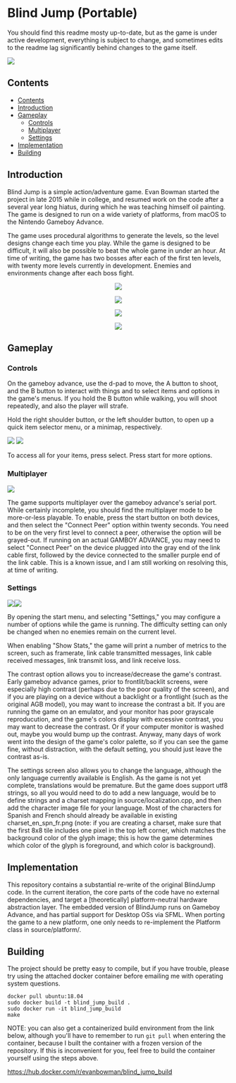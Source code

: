 # Blind Jump (Portable)

You should find this readme mosty up-to-date, but as the game is under active development, everything is subject to change, and sometimes edits to the readme lag significantly behind changes to the game itself.

<img src="imgs_for_readme/header.gif"/>

## Contents
<!--ts-->
   * [Contents](#contents)
   * [Introduction](#introduction)
   * [Gameplay](#gameplay)
      * [Controls](#controls)
      * [Multiplayer](#multiplayer)
      * [Settings](#settings)
   * [Implementation](#implementation)
   * [Building](#building)
<!--te-->

## Introduction

Blind Jump is a simple action/adventure game. Evan Bowman started the project in late 2015 while in college, and resumed work on the code after a several year long hiatus, during which he was teaching himself oil painting. The game is designed to run on a wide variety of platforms, from macOS to the Nintendo Gameboy Advance.

The game uses procedural algorithms to generate the levels, so the level designs change each time you play. While the game is designed to be difficult, it will also be possible to beat the whole game in under an hour. At time of writing, the game has two bosses after each of the first ten levels, with twenty more levels currently in development. Enemies and environments change after each boss fight.

<p align="center">
  <img src="imgs_for_readme/s1.png"/>
</p>

<p align="center">
  <img src="imgs_for_readme/s2.png"/>
</p>

<p align="center">
  <img src="imgs_for_readme/s3.png"/>
</p>

<p align="center">
  <img src="imgs_for_readme/s4.png"/>
</p>

## Gameplay

### Controls

On the gameboy advance, use the d-pad to move, the A button to shoot, and the B button to interact with things and to select items and options in the game's menus. If you hold the B button while walking, you will shoot repeatedly, and also the player will strafe. 

Hold the right shoulder button, or the left shoulder button, to open up a quick item selector menu, or a minimap, respectively. 

<img src="imgs_for_readme/item_quick_select.gif"/>
<img src="imgs_for_readme/quick_map.gif"/>

To access all for your items, press select. Press start for more options.

### Multiplayer

<img src="imgs_for_readme/multiplayer_connect.gif"/>

The game supports multiplayer over the gameboy advance's serial port. While certainly incomplete, you should find the multiplayer mode to be more-or-less playable.
To enable, press the start button on both devices, and then select the "Connect Peer" option within twenty seconds. You need to be on the very first level to connect a peer, otherwise the option will be grayed-out. If running on an actual GAMBOY ADVANCE, you may need to select "Connect Peer" on the device plugged into the gray end of the link cable first, followed by the device connected to the smaller purple end of the link cable. This is a known issue, and I am still working on resolving this, at time of writing.

### Settings

<img src="imgs_for_readme/settings1.png"/><img src="imgs_for_readme/settings2.png"/>

By opening the start menu, and selecting "Settings," you may configure a number of options while the game is running. The difficulty setting can only be changed when no enemies remain on the current level.

When enabling "Show Stats," the game will print a number of metrics to the screen, such as framerate, link cable transmitted messages, link cable received messages, link transmit loss, and link receive loss.

The contrast option allows you to increase/decrease the game's contrast. Early gameboy advance games, prior to frontlit/backlit screens, were especially high contrast (perhaps due to the poor quality of the screen), and if you are playing on a device without a backlight or a frontlight (such as the original AGB model), you may want to increase the contrast a bit. If you are running the game on an emulator, and your monitor has poor grayscale reproducution, and the game's colors display with excessive contrast, you may want to decrease the contrast. Or if your computer monitor is washed out, maybe you would bump up the contrast. Anyway, many days of work went into the design of the game's color palette, so if you can see the game fine, without distraction, with the default setting, you should just leave the contrast as-is.

The settings screen also allows you to change the language, although the only language currently available is English. As the game is not yet complete, translations would be premature. But the game does support utf8 strings, so all you would need to do to add a new language, would be to define strings and a charset mapping in source/localization.cpp, and then add the character image file for your language. Most of the characters for Spanish and French should already be available in existing charset_en_spn_fr.png (note: if you are creating a charset, make sure that the first 8x8 tile includes one pixel in the top left corner, which matches the background color of the glyph image; this is how the game determines which color of the glyph is foreground, and which color is background).

## Implementation

This repository contains a substantial re-write of the original BlindJump code. In the current iteration, the core parts of the code have no external dependencies, and target a [theoretically] platform-neutral hardware abstraction layer. The embedded version of BlindJump runs on Gameboy Advance, and has partial support for Desktop OSs via SFML. When porting the game to a new platform, one only needs to re-implement the Platform class in source/platform/.

## Building

The project should be pretty easy to compile, but if you have trouble, please try using the attached docker container before emailing me with operating system questions.
```
docker pull ubuntu:18.04
sudo docker build -t blind_jump_build .
sudo docker run -it blind_jump_build
make
```

NOTE: you can also get a containerized build environment from the link below, although you'll have to remember to run `git pull` when entering the container, because I built the container with a frozen version of the repository. If this is inconvenient for you, feel free to build the container yourself using the steps above.

https://hub.docker.com/r/evanbowman/blind_jump_build
